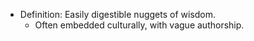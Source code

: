- Definition: Easily digestible nuggets of wisdom. 
    - Often embedded culturally, with vague authorship.

